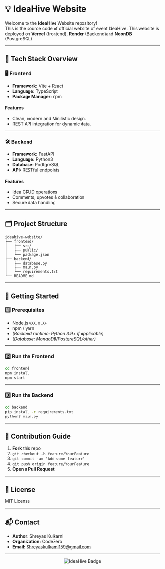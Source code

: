 # 💡 IdeaHive Website

Welcome to the **IdeaHive** Website repository!  
This is the source code of official website of event IdeaHive.
This website is deployed on **Vercel** (frontend), **Render** (Backend)and **NeonDB** (PostgreSQL)

---

## 🚀 Tech Stack Overview

### 🖥️ Frontend

- **Framework:** Vite + React
- **Language:** TypeScript
- **Package Manager:** npm

#### Features
- Clean, modern and Minilistic design.
- REST API integration for dynamic data.


---

### 🛠️ Backend

- **Framework:** FastAPI
- **Language:** Python3
- **Database:** PodtgreSQL
- **API:** RESTful endpoints

#### Features
- Idea CRUD operations
- Comments, upvotes & collaboration
- Secure data handling

---

## 🗂️ Project Structure

```
ideahive-website/
├── frontend/
│   ├── src/
│   ├── public/
│   └── package.json
├── backend/
│   ├── database.py
│   ├── main.py
│   └── requirements.txt
└── README.md
```

---

## 🏁 Getting Started

### 1️⃣ Prerequisites

- Node.js `vXX.X.X+`
- npm / yarn
- _(Backend runtime: Python 3.9+ if applicable)_
- _(Database: MongoDB/PostgreSQL/other)_

---

### 2️⃣ Run the Frontend

```bash
cd frontend
npm install
npm start
```
---

### 3️⃣ Run the Backend

```bash
cd backend
pip install -r requirements.txt
python3 main.py
```

---

## 🤝 Contribution Guide

1. **Fork** this repo
2. `git checkout -b feature/YourFeature`
3. `git commit -am 'Add some feature'`
4. `git push origin feature/YourFeature`
5. **Open a Pull Request**

---

## 📄 License

MIT License

---

## 📬 Contact

- **Author:** Shreyas Kulkarni
- **Organization:** CodeZero
- **Email:** Shreyaskulkarni159@gmail.com

---

<p align="center">
  <img src="https://img.shields.io/badge/IdeaHive-CodeZero-5B8DEF?style=for-the-badge&logo=github" alt="IdeaHive Badge" />
</p>
